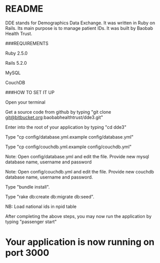 # README

DDE stands for Demographics Data Exchange. It was written in Ruby on Rails. Its main purpose is to manage patient IDs. 
It was built by Baobab Health Trust. 


###REQUIREMENTS

Ruby 2.5.0

Rails 5.2.0

MySQL

CouchDB

###HOW TO SET IT UP


Open your terminal

Get a source code from github by typing "git clone git@bitbucket.org:baobabhealthtrust/dde3.git"

Enter into the root of your application by typing "cd dde3"

Type "cp config/database.yml.example config/database.yml"

Type "cp config/couchdb.yml.example config/couchdb.yml"

Note: Open config/database.yml and edit the file. Provide new mysql database name, username and password

Note: Open config/couchdb.yml and edit the file. Provide new couchdb database name, username and password.

Type "bundle install". 

Type "rake db:create db:migrate db:seed".

NB: Load national ids in npid table

After completing the above steps, you may now run the application by typing "passenger start"

Your application is now running on port 3000
===================================================================================================================
